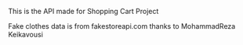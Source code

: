 This is the API made for Shopping Cart Project

Fake clothes data is from fakestoreapi.com thanks to MohammadReza Keikavousi